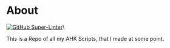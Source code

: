 # About
[![GitHub Super-Linter](https://github.com/C0D3-M4513R/AHKScripts/workflows/Lint%20Code%20Base/badge.svg)](https://github.com/marketplace/actions/super-linter)\

This is a Repo of all my AHK Scripts, that I made at some point.

